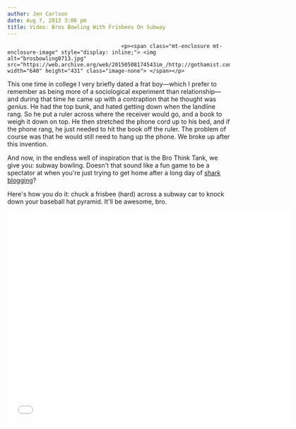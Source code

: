 ```yaml
---
author: Jen Carlson
date: Aug 7, 2013 3:06 pm
title: Video: Bros Bowling With Frisbees On Subway
---
```


	
										<p><span class="mt-enclosure mt-enclosure-image" style="display: inline;"> <img alt="brosbowling0713.jpg" src="https://web.archive.org/web/20150508174543im_/http://gothamist.com/attachments/arts_jen/brosbowling0713.jpg" width="640" height="431" class="image-none"> </span></p>

<p>This one time in college I very briefly dated a frat boy&#x2014;which I prefer to remember as being more of a sociological experiment than relationship&#x2014;and during that time he came up with a contraption that he thought was <em>genius</em>. He had the top bunk, and hated getting down when the landline rang. So he put a ruler across where the receiver would go, and a book to weigh it down on top. He then stretched the phone cord up to his bed, and if the phone rang, he just needed to hit the book off the ruler. The problem of course was that he would still need to hang up the phone. We broke up after this invention.</p>

<p>And now, in the endless well of inspiration that is the Bro Think Tank, we give you: subway bowling. Doesn&apos;t that sound like a fun game to be a spectator at when you&apos;re just trying to get home after a long day of <a href="https://web.archive.org/web/20150508174543/http://gothamist.com/2013/08/07/weekend_at_bernies_subway_shark.php#photo-1">shark blogging</a>?</p>

<p>Here&apos;s how you do it: chuck a frisbee (hard) across a subway car to knock down your baseball hat pyramid. It&apos;ll be awesome, bro.</p>

<p><iframe width="640" height="480" src="//web.archive.org/web/20150508174543if_/http://www.youtube.com/embed/scc5mLr7ZD4" frameborder="0" allowfullscreen></iframe></p>					
										
									
				